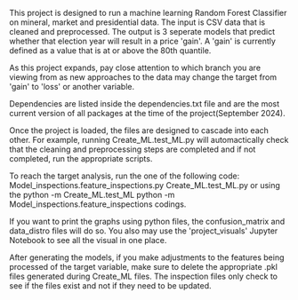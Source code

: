 This project is designed to run a machine learning Random Forest Classifier on mineral, market and presidential data. The input is CSV data that is cleaned and preprocessed. The output is 3 seperate models that predict whether that election year will result in a price 'gain'. A 'gain' is currently defined as a value that is at or above the 80th quantile.

As this project expands, pay close attention to which branch you are viewing from as new approaches to the data may change the target from 'gain' to 'loss' or another variable. 

Dependencies are listed inside the dependencies.txt file and are the most current version of all packages at the time of the project(September 2024).

Once the project is loaded, the files are designed to cascade into each other. For example, running Create_ML.test_ML.py will automactically check that the cleaning and preprocessing steps are completed and if not completed, run the appropriate scripts. 

To reach the target analysis, run the one of the following code: 
Model_inspections.feature_inspections.py
Create_ML.test_ML.py
or using the 
python -m Create_ML.test_ML
python -m Model_inspections.feature_inspections
codings. 

If you want to print the graphs using python files, the confusion_matrix and data_distro files will do so. You also may use the 'project_visuals' Jupyter Notebook to see all the visual in one place. 

After generating the models, if you make adjustments to the features being processed of the target variable, make sure to delete the appropriate .pkl files generated during Create_ML files. The inspection files only check to see if the files exist and not if they need to be updated. 
